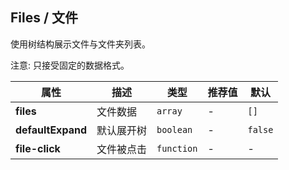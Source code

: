 ## Files / 文件

使用树结构展示文件与文件夹列表。

<ex-code name="ex-files-basic">

注意: 只接受固定的数据格式。

</ex-code>

<ex-footer edit-link="https://github.com/geist-org/vue/edit/master/docs/en-us/components/files.md">

| 属性              | 描述       | 类型       | 推荐值 | 默认    |
| ----------------- | ---------- | ---------- | ------ | ------- |
| **files**         | 文件数据   | `array`    | -      | `[]`    |
| **defaultExpand** | 默认展开树 | `boolean`  | -      | `false` |
| **file-click**    | 文件被点击 | `function` | -      | -       |

</ex-footer>
